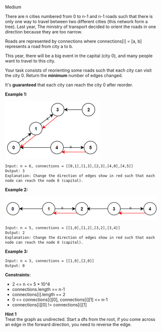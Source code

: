 Medium

There are n cities numbered from 0 to n-1 and n-1 roads such that there is only one way to travel between two different cities (this network form a tree). Last year, The ministry of transport decided to orient the roads in one direction because they are too narrow.

Roads are represented by connections where connections[i] = [a, b] represents a road from city a to b.

This year, there will be a big event in the capital (city 0), and many people want to travel to this city.

Your task consists of reorienting some roads such that each city can visit the city 0. Return the **minimum** number of edges changed.

It's **guaranteed** that each city can reach the city 0 after reorder.

 

**Example 1:**

![1466_sample_1](https://github.com/wilwfy/LeetCode/blob/master/1466.%20Reorder%20Routes%20to%20Make%20All%20Paths%20Lead%20to%20the%20City%20Zero/1466_sample_1.png)
```
Input: n = 6, connections = [[0,1],[1,3],[2,3],[4,0],[4,5]]
Output: 3
Explanation: Change the direction of edges show in red such that each node can reach the node 0 (capital).
```
**Example 2:**

![1466_sample_2](https://github.com/wilwfy/LeetCode/blob/master/1466.%20Reorder%20Routes%20to%20Make%20All%20Paths%20Lead%20to%20the%20City%20Zero/1466_sample_2.png)
```
Input: n = 5, connections = [[1,0],[1,2],[3,2],[3,4]]
Output: 2
Explanation: Change the direction of edges show in red such that each node can reach the node 0 (capital).
```
**Example 3:**
```
Input: n = 3, connections = [[1,0],[2,0]]
Output: 0
```

**Constraints:**

- 2 <= n <= 5 * 10^4
- connections.length == n-1
- connections[i].length == 2
- 0 <= connections[i][0], connections[i][1] <= n-1
- connections[i][0] != connections[i][1]

**Hint 1**  
Treat the graph as undirected. Start a dfs from the root, if you come across an edge in the forward direction, you need to reverse the edge.
